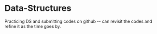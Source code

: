 # Data-Structures
Practicing DS and submitting codes on github -- can revisit the codes and refine it as the time goes by.
